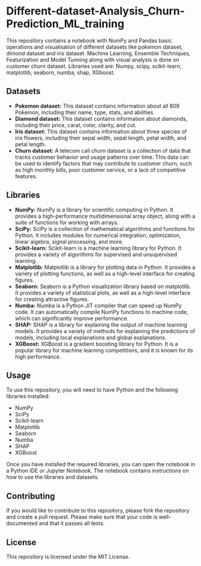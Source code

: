 # Different-dataset-Analysis_Churn-Prediction_ML_training

This repository contains a notebook with NumPy and Pandas basic operations and visualisation of different datasets like pokemon dataset, dimond dataset and iris dataset. Machine Learning, Ensemble Techniques, Featurization and Model Tunning along with visual analysis is done on customer churn dataset. Libraries used are: Numpy, scipy, scikit-learn, matplotlib, seaborn, numba, shap, XGboost.

## Datasets

* **Pokemon dataset:** This dataset contains information about all 809 Pokemon, including their name, type, stats, and abilities.
* **Diamond dataset:** This dataset contains information about diamonds, including their price, carat, color, clarity, and cut.
* **Iris dataset:** This dataset contains information about three species of iris flowers, including their sepal width, sepal length, petal width, and petal length.
* **Churn dataset:** A telecom call churn dataset is a collection of data that tracks customer behavior and usage patterns over time. This data can be used to identify factors that may contribute to customer churn, such as high monthly bills, poor customer service, or a lack of competitive features.

## Libraries

* **NumPy:** NumPy is a library for scientific computing in Python. It provides a high-performance multidimensional array object, along with a suite of functions for working with arrays.
* **SciPy:** SciPy is a collection of mathematical algorithms and functions for Python. It includes modules for numerical integration, optimization, linear algebra, signal processing, and more.
* **Scikit-learn:** Scikit-learn is a machine learning library for Python. It provides a variety of algorithms for supervised and unsupervised learning.
* **Matplotlib:** Matplotlib is a library for plotting data in Python. It provides a variety of plotting functions, as well as a high-level interface for creating figures.
* **Seaborn:** Seaborn is a Python visualization library based on matplotlib. It provides a variety of statistical plots, as well as a high-level interface for creating attractive figures.
* **Numba:** Numba is a Python JIT compiler that can speed up NumPy code. It can automatically compile NumPy functions to machine code, which can significantly improve performance.
* **SHAP:** SHAP is a library for explaining the output of machine learning models. It provides a variety of methods for explaining the predictions of models, including local explanations and global explanations.
* **XGBoost:** XGBoost is a gradient boosting library for Python. It is a popular library for machine learning competitions, and it is known for its high performance.

## Usage

To use this repository, you will need to have Python and the following libraries installed:

* NumPy
* SciPy
* Scikit-learn
* Matplotlib
* Seaborn
* Numba
* SHAP
* XGBoost

Once you have installed the required libraries, you can open the notebook in a Python IDE or Jupyter Notebook. The notebook contains instructions on how to use the libraries and datasets.

## Contributing

If you would like to contribute to this repository, please fork the repository and create a pull request. Please make sure that your code is well-documented and that it passes all tests.

## License

This repository is licensed under the MIT License.

